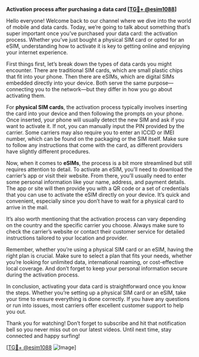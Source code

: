 **Activation process after purchasing a data card [[TG💪+ @esim1088](https://t.me/s/esim1088)]**

Hello everyone! Welcome back to our channel where we dive into the world of mobile and data cards. Today, we’re going to talk about something that’s super important once you’ve purchased your data card: the activation process. Whether you’ve just bought a physical SIM card or opted for an eSIM, understanding how to activate it is key to getting online and enjoying your internet experience.

First things first, let’s break down the types of data cards you might encounter. There are traditional SIM cards, which are small plastic chips that fit into your phone. Then there are eSIMs, which are digital SIMs embedded directly into your device. Both serve the same purpose—connecting you to the network—but they differ in how you go about activating them.

For **physical SIM cards**, the activation process typically involves inserting the card into your device and then following the prompts on your phone. Once inserted, your phone will usually detect the new SIM and ask if you want to activate it. If not, you can manually input the PIN provided by the carrier. Some carriers may also require you to enter an ICCID or IMEI number, which can be found on the packaging or the SIM itself. Make sure to follow any instructions that come with the card, as different providers have slightly different procedures.

Now, when it comes to **eSIMs**, the process is a bit more streamlined but still requires attention to detail. To activate an eSIM, you’ll need to download the carrier’s app or visit their website. From there, you’ll usually need to enter some personal information like your name, address, and payment details. The app or site will then provide you with a QR code or a set of credentials that you can use to activate the eSIM directly on your device. It’s quick and convenient, especially since you don’t have to wait for a physical card to arrive in the mail.

It’s also worth mentioning that the activation process can vary depending on the country and the specific carrier you choose. Always make sure to check the carrier’s website or contact their customer service for detailed instructions tailored to your location and provider.

Remember, whether you’re using a physical SIM card or an eSIM, having the right plan is crucial. Make sure to select a plan that fits your needs, whether you’re looking for unlimited data, international roaming, or cost-effective local coverage. And don’t forget to keep your personal information secure during the activation process.

In conclusion, activating your data card is straightforward once you know the steps. Whether you’re setting up a physical SIM card or an eSIM, take your time to ensure everything is done correctly. If you have any questions or run into issues, most carriers offer excellent customer support to help you out.

Thank you for watching! Don’t forget to subscribe and hit that notification bell so you never miss out on our latest videos. Until next time, stay connected and happy surfing! 

[[TG💪+ @esim1088](https://t.me/s/esim1088) ![Image](https://i.postimg.cc/Y0z9fWf4/image.png)]